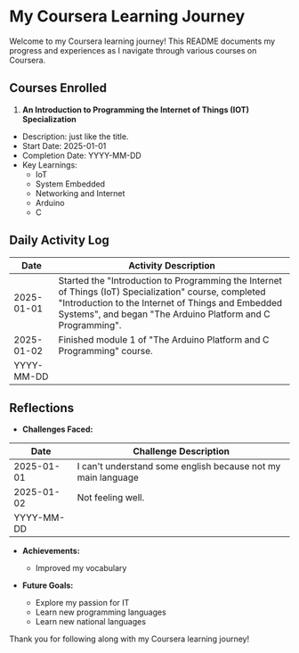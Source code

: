 # My Coursera Learning Journey

Welcome to my Coursera learning journey! This README documents my progress and experiences as I navigate through various courses on Coursera.

## Courses Enrolled

1. **An Introduction to Programming the Internet of Things (IOT) Specialization**

- Description: just like the title.
- Start Date: 2025-01-01
- Completion Date: YYYY-MM-DD
- Key Learnings:
  - IoT
  - System Embedded
  - Networking and Internet
  - Arduino
  - C

## Daily Activity Log

| Date       | Activity Description                                                                                                                                                                                                       |
| ---------- | -------------------------------------------------------------------------------------------------------------------------------------------------------------------------------------------------------------------------- |
| 2025-01-01 | Started the "Introduction to Programming the Internet of Things (IoT) Specialization" course, completed "Introduction to the Internet of Things and Embedded Systems", and began "The Arduino Platform and C Programming". |
| 2025-01-02 | Finished module 1 of "The Arduino Platform and C Programming" course.                                                                                                                                                      |
| YYYY-MM-DD |                                                                                                                                                                                                                            |

## Reflections

- **Challenges Faced:**

| Date       | Challenge Description                                        |
| ---------- | ------------------------------------------------------------ |
| 2025-01-01 | I can't understand some english because not my main language |
| 2025-01-02 | Not feeling well.                                            |
| YYYY-MM-DD |                                                              |

- **Achievements:**

  - Improved my vocabulary

- **Future Goals:**
  - Explore my passion for IT
  - Learn new programming languages
  - Learn new national languages

Thank you for following along with my Coursera learning journey!
